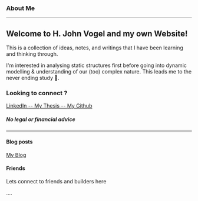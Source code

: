 ### About Me

__________

## Welcome to H. John Vogel and my own Website!

This is a collection of ideas, notes, and writings that I have been learning and thinking through.


I'm interested in analysing static structures first before going into dynamic modelling & understanding of our (too) complex nature. This leads me to the never ending study  🌺.



### Looking to connect ?

[LinkedIn   ](https://ch.linkedin.com/in/holger-vogel-dr-rer-nat-769aa295)
<span class="mr-4"></span>
[  -- My Thesis --  ](https://freidok.uni-freiburg.de/dnb/download/364)
<span class="mr-4"></span>
[   My Github](https://github.com/HJVogel)

##### No legal or financial advice
________________

#### Blog posts
 <!-- BLOG-POST-LIST:START -->
[My Blog](https://www.holgerjvogel.de/posts/First.html)
 <!-- BLOG-POST-LIST:END -->


#### Friends

Lets connect to friends and builders here

....
